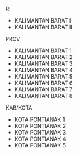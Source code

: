 RI
- KALIMANTAN BARAT I
- KALIMANTAN BARAT II

PROV
- KALIMANTAN BARAT 1
- KALIMANTAN BARAT 2
- KALIMANTAN BARAT 3
- KALIMANTAN BARAT 4
- KALIMANTAN BARAT 5
- KALIMANTAN BARAT 6
- KALIMANTAN BARAT 7
- KALIMANTAN BARAT 8

KAB/KOTA
- KOTA PONTIANAK 1
- KOTA PONTIANAK 2
- KOTA PONTIANAK 3
- KOTA PONTIANAK 4
- KOTA PONTIANAK 5
